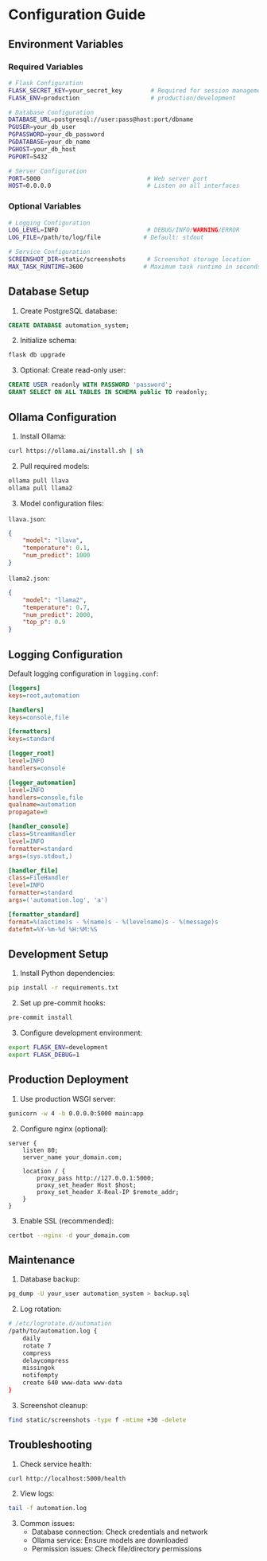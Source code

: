# Configuration Guide

## Environment Variables

### Required Variables

```bash
# Flask Configuration
FLASK_SECRET_KEY=your_secret_key        # Required for session management
FLASK_ENV=production                    # production/development

# Database Configuration
DATABASE_URL=postgresql://user:pass@host:port/dbname
PGUSER=your_db_user
PGPASSWORD=your_db_password
PGDATABASE=your_db_name
PGHOST=your_db_host
PGPORT=5432

# Server Configuration
PORT=5000                              # Web server port
HOST=0.0.0.0                           # Listen on all interfaces
```

### Optional Variables

```bash
# Logging Configuration
LOG_LEVEL=INFO                         # DEBUG/INFO/WARNING/ERROR
LOG_FILE=/path/to/log/file            # Default: stdout

# Service Configuration
SCREENSHOT_DIR=static/screenshots      # Screenshot storage location
MAX_TASK_RUNTIME=3600                 # Maximum task runtime in seconds
```

## Database Setup

1. Create PostgreSQL database:
```sql
CREATE DATABASE automation_system;
```

2. Initialize schema:
```bash
flask db upgrade
```

3. Optional: Create read-only user:
```sql
CREATE USER readonly WITH PASSWORD 'password';
GRANT SELECT ON ALL TABLES IN SCHEMA public TO readonly;
```

## Ollama Configuration

1. Install Ollama:
```bash
curl https://ollama.ai/install.sh | sh
```

2. Pull required models:
```bash
ollama pull llava
ollama pull llama2
```

3. Model configuration files:

`llava.json`:
```json
{
    "model": "llava",
    "temperature": 0.1,
    "num_predict": 1000
}
```

`llama2.json`:
```json
{
    "model": "llama2",
    "temperature": 0.7,
    "num_predict": 2000,
    "top_p": 0.9
}
```

## Logging Configuration

Default logging configuration in `logging.conf`:

```ini
[loggers]
keys=root,automation

[handlers]
keys=console,file

[formatters]
keys=standard

[logger_root]
level=INFO
handlers=console

[logger_automation]
level=INFO
handlers=console,file
qualname=automation
propagate=0

[handler_console]
class=StreamHandler
level=INFO
formatter=standard
args=(sys.stdout,)

[handler_file]
class=FileHandler
level=INFO
formatter=standard
args=('automation.log', 'a')

[formatter_standard]
format=%(asctime)s - %(name)s - %(levelname)s - %(message)s
datefmt=%Y-%m-%d %H:%M:%S
```

## Development Setup

1. Install Python dependencies:
```bash
pip install -r requirements.txt
```

2. Set up pre-commit hooks:
```bash
pre-commit install
```

3. Configure development environment:
```bash
export FLASK_ENV=development
export FLASK_DEBUG=1
```

## Production Deployment

1. Use production WSGI server:
```bash
gunicorn -w 4 -b 0.0.0.0:5000 main:app
```

2. Configure nginx (optional):
```nginx
server {
    listen 80;
    server_name your_domain.com;

    location / {
        proxy_pass http://127.0.0.1:5000;
        proxy_set_header Host $host;
        proxy_set_header X-Real-IP $remote_addr;
    }
}
```

3. Enable SSL (recommended):
```bash
certbot --nginx -d your_domain.com
```

## Maintenance

1. Database backup:
```bash
pg_dump -U your_user automation_system > backup.sql
```

2. Log rotation:
```bash
# /etc/logrotate.d/automation
/path/to/automation.log {
    daily
    rotate 7
    compress
    delaycompress
    missingok
    notifempty
    create 640 www-data www-data
}
```

3. Screenshot cleanup:
```bash
find static/screenshots -type f -mtime +30 -delete
```

## Troubleshooting

1. Check service health:
```bash
curl http://localhost:5000/health
```

2. View logs:
```bash
tail -f automation.log
```

3. Common issues:
   - Database connection: Check credentials and network
   - Ollama service: Ensure models are downloaded
   - Permission issues: Check file/directory permissions
